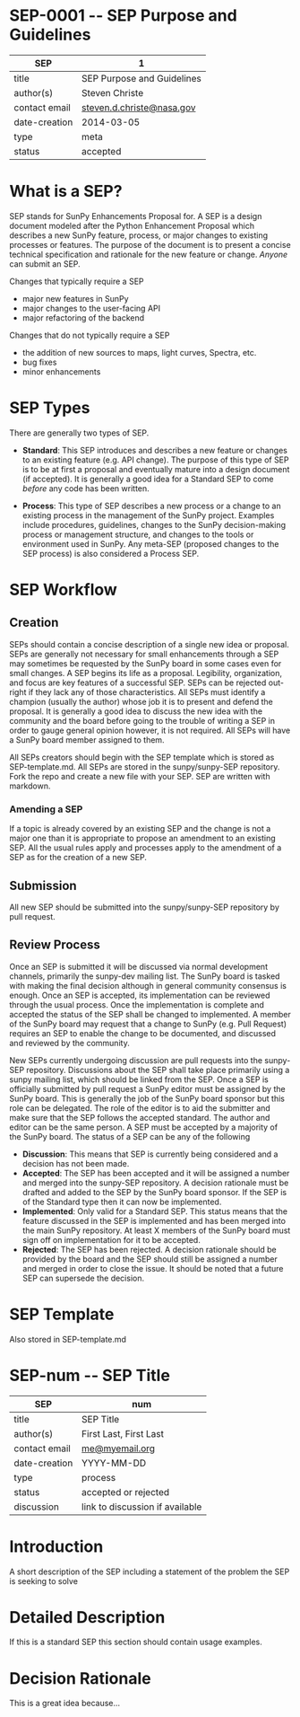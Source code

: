 # SEP-0001 -- SEP Purpose and Guidelines

| SEP           | 1 |
|---------------|---|
| title         | SEP Purpose and Guidelines |
| author(s)     | Steven Christe |
| contact email | steven.d.christe@nasa.gov |
| date-creation | 2014-03-05 |
| type          | meta |
| status        | accepted |

# What is a SEP?
SEP stands for SunPy Enhancements Proposal for. A SEP is a design document modeled after the Python Enhancement Proposal which describes a new SunPy feature, process, or major changes to existing processes or features. The purpose of the document is to present a concise technical specification and rationale for the new feature or change. *Anyone* can submit an SEP.

Changes that typically require a SEP
* major new features in SunPy
* major changes to the user-facing API
* major refactoring of the backend

Changes that do not typically require a SEP
* the addition of new sources to maps, light curves, Spectra, etc.
* bug fixes
* minor enhancements

# SEP Types
There are generally two types of SEP.

* **Standard**: This SEP introduces and describes a new feature or changes to an existing feature (e.g. API change). The purpose of this type of SEP is to be at first a proposal and eventually mature into a design document (if accepted). It is generally a good idea for a Standard SEP to come _before_ any code has been written.

* **Process**: This type of SEP describes a new process or a change to an existing process in the management of the SunPy project. Examples include procedures, guidelines, changes to the SunPy decision-making process or management structure, and changes to the tools or environment used in SunPy. Any meta-SEP (proposed changes to the SEP process) is also considered a Process SEP.

# SEP Workflow

## Creation
SEPs should contain a concise description of a single new idea or proposal. SEPs are generally not necessary for small enhancements through a SEP may sometimes be requested by the SunPy board in some cases even for small changes. A SEP begins its life as a proposal. Legibility, organization, and focus are key features of a successful SEP. SEPs can be rejected out-right if they lack any of those characteristics. All SEPs must identify a champion (usually the author) whose job it is to present and defend the proposal. It is generally a good idea to discuss the new idea with the community and the board before going to the trouble of writing a SEP in order to gauge general opinion however, it is not required. All SEPs will have a SunPy board member assigned to them.

All SEPs creators should begin with the SEP template which is stored as SEP-template.md. All SEPs are stored in the sunpy/sunpy-SEP repository. Fork the repo and create a new file with your SEP. SEP are written with markdown.

### Amending a SEP
If a topic is already covered by an existing SEP and the change is not a major one than it is appropriate to propose an amendment to an existing SEP. All the usual rules apply and processes apply to the amendment of a SEP as for the creation of a new SEP.

## Submission
All new SEP should be submitted into the sunpy/sunpy-SEP repository by pull request.

## Review Process
Once an SEP is submitted it will be discussed via normal development channels, primarily the sunpy-dev mailing list. The SunPy board is tasked with making the final decision although in general community consensus is enough. Once an SEP is accepted, its implementation can be reviewed through the usual process. Once the implementation is complete and accepted the status of the SEP shall be changed to implemented. A member of the SunPy board may request that a change to SunPy (e.g. Pull Request) requires an SEP to enable the change to be documented, and discussed and reviewed by the community.

New SEPs currently undergoing discussion are pull requests into the sunpy-SEP repository. Discussions about the SEP shall take place primarily using a sunpy mailing list, which should be linked from the SEP. Once a SEP is officially submitted by pull request a SunPy editor must be assigned by the SunPy board. This is generally the job of the SunPy board sponsor but this role can be delegated. The role of the editor is to aid the submitter and make sure that the SEP follows the accepted standard. The author and editor can be the same person. A SEP must be accepted by a majority of the SunPy board. The status of a SEP can be any of the following

* **Discussion**: This means that SEP is currently being considered and a decision has not been made.
* **Accepted**: The SEP has been accepted and it will be assigned a number and merged into the sunpy-SEP repository. A decision rationale must be drafted and added to the SEP by the SunPy board sponsor. If the SEP is of the Standard type then it can now be implemented.
* **Implemented**: Only valid for a Standard SEP. This status means that the feature discussed in the SEP is implemented and has been merged into the main SunPy repository. At least X members of the SunPy board must sign off on implementation for it to be accepted.
* **Rejected**: The SEP has been rejected. A decision rationale should be provided by the board and the SEP should still be assigned a number and merged in order to close the issue. It should be noted that a future SEP can supersede the decision.

# SEP Template
Also stored in SEP-template.md

# SEP-num -- SEP Title

| SEP           | num |
|---------------|---|
| title         | SEP Title |
| author(s)     | First Last, First Last |
| contact email | me@myemail.org |
| date-creation | YYYY-MM-DD |
| type          | process |
| status        | accepted or rejected |
| discussion    | link to discussion if available |

# Introduction
A short description of the SEP including a statement of the problem the SEP is seeking to solve

# Detailed Description
If this is a standard SEP this section should contain usage examples.

# Decision Rationale
This is a great idea because...
